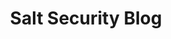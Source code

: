 ---
title: Salt Security Blog
description: View the latest Salt blog posts on API security and subscribe to our education series.
url: https://salt.security/blog
image:
    # url: '/assets/images/cafe.png'
    # alt: 'Cafe'
tags: ['blog']
pubDate: 2023-11-21
draft: false
---